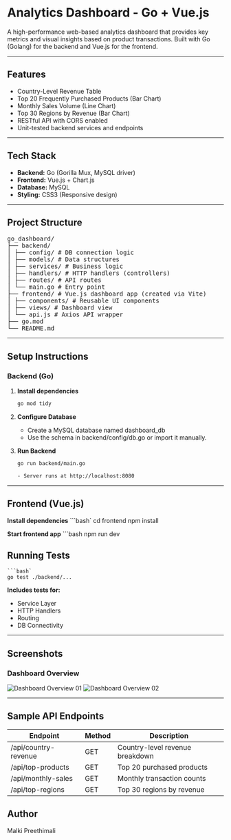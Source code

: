 # Analytics Dashboard - Go + Vue.js

A high-performance web-based analytics dashboard that provides key metrics and visual insights based on product transactions. Built with Go (Golang) for the backend and Vue.js for the frontend.

---

## Features

-  Country-Level Revenue Table
-  Top 20 Frequently Purchased Products (Bar Chart)
-  Monthly Sales Volume (Line Chart)
-  Top 30 Regions by Revenue (Bar Chart)
-  RESTful API with CORS enabled
-  Unit-tested backend services and endpoints

---

## Tech Stack

- **Backend:** Go (Gorilla Mux, MySQL driver)
- **Frontend:** Vue.js + Chart.js
- **Database:** MySQL
- **Styling:** CSS3 (Responsive design)

---

## Project Structure

<pre lang="markdown">
go_dashboard/
├── backend/
│ ├── config/ # DB connection logic
│ ├── models/ # Data structures
│ ├── services/ # Business logic
│ ├── handlers/ # HTTP handlers (controllers)
│ ├── routes/ # API routes
│ └── main.go # Entry point
├── frontend/ # Vue.js dashboard app (created via Vite)
│ ├── components/ # Reusable UI components
│ ├── views/ # Dashboard view
│ └── api.js # Axios API wrapper
├── go.mod
└── README.md </pre> 

---

## Setup Instructions

### Backend (Go)

1. **Install dependencies**
   ```bash
   go mod tidy

2. **Configure Database** 
    - Create a MySQL database named dashboard_db
    - Use the schema in backend/config/db.go or import it manually.

3. **Run Backend**
   ```bash 
   go run backend/main.go 

   - Server runs at http://localhost:8080

---   

##  Frontend (Vue.js)

**Install dependencies**
   ```bash`
    cd frontend
    npm install    

**Start frontend app**
    ```bash
    npm run dev

## Running Tests
    ```bash`
    go test ./backend/... 


**Includes tests for:**
- Service Layer
- HTTP Handlers
- Routing
- DB Connectivity


---

## Screenshots

###  Dashboard Overview
![Dashboard Overview 01](frontend/public/screenshots/dashboard-01.png)
![Dashboard Overview 02](frontend/public/screenshots/dashboard-02.png)

---

## Sample API Endpoints

| Endpoint               |	         Method         |	      Description                    |
|------------------------|-------------------------|---------------------------------------|
| /api/country-revenue	 |        GET	            |    Country-level revenue breakdown    |
| /api/top-products	    |        GET	            |    Top 20 purchased products          |
| /api/monthly-sales	    |        GET	            |    Monthly transaction counts         |
| /api/top-regions	    |        GET	            |    Top 30 regions by revenue          |
   

## Author
Malki Preethimali

